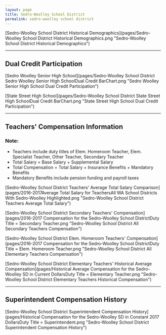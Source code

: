 ```yaml
---
layout: page
title: Sedro-Woolley School District
permalink: sedro-woolley school district
---
```



[Sedro-Woolley School District Historical Demographics](pages/Sedro-Woolley School District Historical Demographics.png "Sedro-Woolley School District Historical Demographics")

___

## Dual Credit Participation

[Sedro Woolley Senior High School](pages/Sedro-Woolley School District Sedro Woolley Senior High SchoolDual Credit BarChart.png "Sedro Woolley Senior High School Dual Credit Participation")

[State Street High School](pages/Sedro-Woolley School District State Street High SchoolDual Credit BarChart.png "State Street High School Dual Credit Participation")


___

## Teachers' Compensation Information
### Note:
- Teachers include duty titles of Elem. Homeroom Teacher, Elem. Specialist Teacher, Other Teacher, Secondary Teacher
- Total Salary = Base Salary + Supplemental Salary
- Total Compensation = Total Salary + Insurance Benefits + Mandatory Benefits
- Mandatory Benefits include pension funding and payroll taxes

[Sedro-Woolley School District Teachers' Average Total Salary Comparison](pages/2016-2017Average Total Salary for TeachersAll WA School Districts With Sedro-Woolley Highlighted.png "Sedro-Woolley School District Teachers Average Total Salary")

[Sedro-Woolley School District Secondary Teachers' Compensation](pages/2016-2017 Compensation for the Sedro-Woolley School DistrictDuty Title = Secondary Teacher.png "Sedro-Woolley School District All Secondary Teachers Compensation")

[Sedro-Woolley School District Elem. Homeroom Teachers' Compensation](pages/2016-2017 Compensation for the Sedro-Woolley School DistrictDuty Title = Elem. Homeroom Teacher.png "Sedro-Woolley School District All Elementary Teachers Compensation")

[Sedro-Woolley School District Elementary Teachers' Historical Average Compensation](pages/Historical Average Compensation for the Sedro-Woolley SD in Current DollarsDuty Title = Elementary Teacher.png "Sedro-Woolley School District Elementary Teachers Historical Compensation")


___

## Superintendent Compensation History

[Sedro-Woolley School District Superintendent Compensation History](pages/Historical Compensation for the Sedro-Woolley SD in Constant 2017 DollarsDuty Title = Superintendent.png "Sedro-Woolley School District Superintendent Compensation History")

